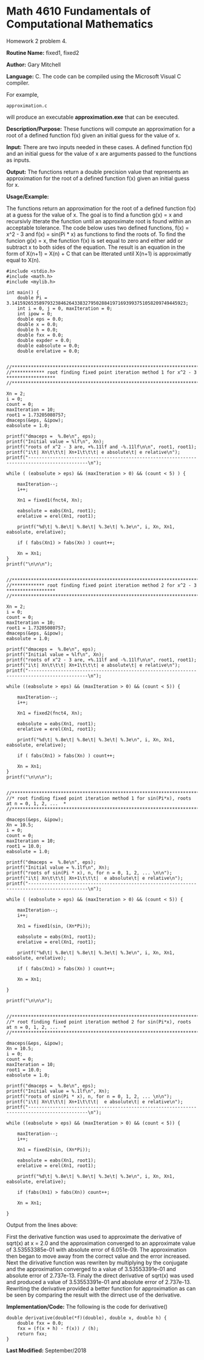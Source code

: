 # Math 4610 Fundamentals of Computational Mathematics
Homework 2 problem 4.

**Routine Name:**           fixed1, fixed2

**Author:** Gary Mitchell

**Language:** C. The code can be compiled using the Microsoft Visual C compiler.

For example,

    approximation.c

will produce an executable **approximation.exe** that can be executed.

**Description/Purpose:** These functions will compute an approximation for a root of a defined
function f(x) given an initial guess for the value of x.

**Input:** There are two inputs needed in these cases. A defined function f(x) and an initial guess
for the value of x are arguments passed to the functions as inputs.

**Output:** The functions return a double precision value that represents an approximation for the
root of a defined function f(x) given an initial guess for x.

**Usage/Example:**

The functions return an approximation for the root of a defined function f(x) at a guess for the value of x.
The goal is to find a function g(x) = x and recursivly itterate the function until an approximate root is
found within an acceptable tolerance. The code below uses two defined functions, f(x) = x^2 - 3 and f(x) =
sin(Pi * x) as functions to find the roots of. To find the funcion g(x) = x, the function f(x) is set equal
to zero and either add or subtract x to both sides of the equation. The result is an equation in the form of
X(n+1) = X(n) + C that can be itterated until X(n+1) is approximatly equal to X(n).

    #include <stdio.h>
    #include <math.h>
    #include <mylib.h>
    
    int main() {
        double Pi = 3.1415926535897932384626433832795028841971693993751058209749445923;
        int i = 0, j = 0, maxIteration = 0;
        int ipow = 0;
        double eps = 0.0;
        double x = 0.0;
        double h = 0.0;
        double fxx = 0.0;
        double expder = 0.0;
        double eabsolute = 0.0;
        double erelative = 0.0;
    
        //***************************************************************************************
	//************ root finding fixed point iteration method 1 for x^2 - 3 ******************
	//***************************************************************************************

	Xn = 2;
	i = 0;
	count = 0;
	maxIteration = 10;
	root1 = 1.73205080757;
	dmaceps(&eps, &ipow);
	eabsolute = 1.0;

	printf("dmaceps =  %.8e\n", eps);
	printf("Initial value = %lf\n", Xn);
	printf("roots of x^2 - 3 are, +%.11lf and -%.11lf\n\n", root1, root1);
	printf("i\t| Xn\t\t\t| Xn+1\t\t\t| e absolute\t| e relative\n");
	printf("--------------------------------------------------------------------------------------------\n");

	while ( (eabsolute > eps) && (maxIteration > 0) && (count < 5) ) {

		maxIteration--;
		i++;

		Xn1 = fixed1(fnct4, Xn);

		eabsolute = eabs(Xn1, root1);
		erelative = erel(Xn1, root1);

		printf("%d\t| %.8e\t| %.8e\t| %.3e\t| %.3e\n", i, Xn, Xn1, eabsolute, erelative);
		
		if ( fabs(Xn1) > fabs(Xn) ) count++;

		Xn = Xn1;
	}
	printf("\n\n\n");


	//***************************************************************************************
	//************ root finding fixed point iteration method 2 for x^2 - 3 ******************
	//***************************************************************************************

	Xn = 2;
	i = 0;
	count = 0;
	maxIteration = 10;
	root1 = 1.73205080757;
	dmaceps(&eps, &ipow);
	eabsolute = 1.0;

	printf("dmaceps =  %.8e\n", eps);
	printf("Initial value = %lf\n", Xn);
	printf("roots of x^2 - 3 are, +%.11lf and -%.11lf\n\n", root1, root1);
	printf("i\t| Xn\t\t\t| Xn+1\t\t\t| e absolute\t| e relative\n");
	printf("--------------------------------------------------------------------------------------------\n");

	while ((eabsolute > eps) && (maxIteration > 0) && (count < 5)) {

		maxIteration--;
		i++;

		Xn1 = fixed2(fnct4, Xn);

		eabsolute = eabs(Xn1, root1);
		erelative = erel(Xn1, root1);

		printf("%d\t| %.8e\t| %.8e\t| %.3e\t| %.3e\n", i, Xn, Xn1, eabsolute, erelative);

		if ( fabs(Xn1) > fabs(Xn) ) count++;

		Xn = Xn1;
	}
	printf("\n\n\n");


	//*****************************************************************************************
	//* root finding fixed point iteration method 1 for sin(Pi*x), roots at n = 0, 1, 2, ...  *
	//*****************************************************************************************

	dmaceps(&eps, &ipow);
	Xn = 10.5;
	i = 0;
	count = 0;
	maxIteration = 10;
	root1 = 10.0;
	eabsolute = 1.0;

	printf("dmaceps =  %.8e\n", eps);
	printf("Initial value = %.1lf\n", Xn);
	printf("roots of sin(Pi * x), n, for n = 0, 1, 2, ... \n\n");
	printf("i\t| Xn\t\t\t| Xn+1\t\t\t|  e absolute\t| e relative\n");
	printf("--------------------------------------------------------------------------------------------\n");

	while ( (eabsolute > eps) && (maxIteration > 0) && (count < 5)) {
		
		maxIteration--;
		i++;

		Xn1 = fixed1(sin, (Xn*Pi));

		eabsolute = eabs(Xn1, root1);
		erelative = erel(Xn1, root1);

		printf("%d\t| %.8e\t| %.8e\t| %.3e\t| %.3e\n", i, Xn, Xn1, eabsolute, erelative);

		if ( fabs(Xn1) > fabs(Xn) ) count++;

		Xn = Xn1;

	}

	printf("\n\n\n");


	//*****************************************************************************************
	//* root finding fixed point iteration method 2 for sin(Pi*x), roots at n = 0, 1, 2, ...  *
	//*****************************************************************************************

	dmaceps(&eps, &ipow);
	Xn = 10.5;
	i = 0;
	count = 0;
	maxIteration = 10;
	root1 = 10.0;
	eabsolute = 1.0;

	printf("dmaceps =  %.8e\n", eps);
	printf("Initial value = %.1lf\n", Xn);
	printf("roots of sin(Pi * x), n, for n = 0, 1, 2, ... \n\n");
	printf("i\t| Xn\t\t\t| Xn+1\t\t\t|  e absolute\t| e relative\n");
	printf("--------------------------------------------------------------------------------------------\n");

	while ((eabsolute > eps) && (maxIteration > 0) && (count < 5)) {

		maxIteration--;
		i++;

		Xn1 = fixed2(sin, (Xn*Pi));

		eabsolute = eabs(Xn1, root1);
		erelative = erel(Xn1, root1);

		printf("%d\t| %.8e\t| %.8e\t| %.3e\t| %.3e\n", i, Xn, Xn1, eabsolute, erelative);

		if (fabs(Xn1) > fabs(Xn)) count++;

		Xn = Xn1;

	}
    
Output from the lines above:

    

First the derivative function was used to approximate the derivative of sqrt(x) at x = 2.0 and the
approximation converged to an approximate value of 3.53553385e-01 with absolute error of 6.051e-09.
The approximation then began to move away from the correct value and the error increased. Next the 
dirivative function was rewriten by multiplying by the conjugate and the approximation converged
to a value of 3.53553391e-01 and absolute error of 2.737e-13. Finaly the direct derivative of sqrt(x)
was used and produced a value of 3.53553391e-01 and absolute error of 2.737e-13. Rewriting the
derivative provided a better function for approximation as can be seen by comparing the result with the
dirrect use of the derivative.

**Implementation/Code:** The following is the code for derivative()

    double derivative(double(*f)(double), double x, double h) {
        double fxx = 0.0;
        fxx = (f(x + h) - f(x)) / (h);
        return fxx;
    }

**Last Modified:** September/2018
